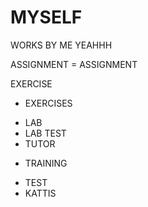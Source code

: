 # MYSELF
WORKS BY ME YEAHHH


ASSIGNMENT = ASSIGNMENT

EXERCISE

* EXERCISES
- LAB
- LAB TEST
- TUTOR

* TRAINING
- TEST
- KATTIS
